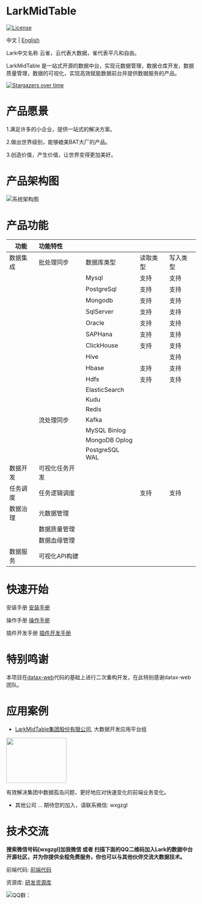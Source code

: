 # LarkMidTable

[![License](https://img.shields.io/badge/license-Apache%202-4EB1BA.svg)](https://www.apache.org/licenses/LICENSE-2.0.html)

中文 | [English](README_EN.md)

Lark中文名称 云雀，云代表大数据，雀代表平凡和自由。

LarkMidTable 是一站式开源的数据中台，实现元数据管理，数据仓库开发，数据质量管理，数据的可视化，实现高效赋能数据前台并提供数据服务的产品。



[![Stargazers over time](https://starchart.cc/wxgzgl/larkMidTable.svg)](#)

# **产品愿景**

1.满足许多的小企业，提供一站式的解决方案。

2.做出世界级别，能够媲美BAT大厂的产品。

3.创造价值，产生价值，让世界变得更加美好。



# 产品架构图

![系统架构图](  https://img2020.cnblogs.com/blog/622382/202010/622382-20201019204025575-626935879.jpg )



# 产品功能

| 功能     | 功能特性       |                |          |          |
| ---------- | :------------- | -------- | -------- | ---------- |
| 数据集成 | 批处理同步 | 数据库类型     | 读取类型 | 写入类型 |
|  |  | Mysql            | 支持     | 支持   |
|            |            | PostgreSql     | 支持     | 支持     |
|            |            | Mongodb        | 支持     | 支持     |
|            |            | SqlServer      | 支持     | 支持     |
|            |            | Oracle         | 支持     | 支持     |
|            |            | SAPHana        | 支持     | 支持     |
|            |            | ClickHouse     | 支持     | 支持     |
|            |            | Hive           |         | 支持     |
|            |            | Hbase          | 支持     | 支持     |
|            |            | Hdfs           | 支持     | 支持     |
|            |            | ElasticSearch  |          |          |
|            |            | Kudu           |          |          |
|            |            | Redis          |          |          |
|  | 流处理同步 | Kafka            |          |          |
|            |            | MySQL Binlog   |          |          |
|            |            | MongoDB Oplog  |          |          |
|            |            | PostgreSQL WAL |          |          |
| 数据开发 | 可视化任务开发 |  |  | |
| 任务调度 | 任务逻辑调度 |  | 支持 | 支持 |
| 数据治理 | 元数据管理 |  | | |
|  | 数据质量管理 |  | | |
|  | 数据血缘管理 |  | | |
| 数据服务 | 可视化API构建 |  | | |



# **快速开始**

安装手册      [安装手册](https://github.com/wxgzgl/flinkx-web/blob/master/userGuid.md)

操作手册  	[操作手册](https://github.com/wxgzgl/LarkMidTable/tree/master/docs/userManual.md)

插件开发手册      [插件开发手册](https://github.com/wxgzgl/LarkMidTable/tree/master/docs/PluginDev.md)

# 特别鸣谢

本项目在[datax-web](https://github.com/WeiYe-Jing/datax-web)代码的基础上进行二次重构开发，在此特别感谢datax-web团队。

# 应用案例

* [LarkMidTable集团股份有限公司](), 大数据开发应用平台组

<img src=" https://img2020.cnblogs.com/blog/622382/202009/622382-20200908225545579-407596654.png " height="120" width="160" >

有效解决集团中数据孤岛问题，更好地应对快速变化的前端业务变化。



*  其他公司 ... 期待您的加入，请联系微信: wxgzgl

# 技术交流

**搜索微信号码[wxgzgl]加我微信 或者 扫描下面的QQ二维码加入Lark的数据中台开源社区，并为你提供全程免费服务，你也可以与其他伙伴交流大数据技术。**

前端代码:  [前端代码](https://github.com/wxgzgl/LarkMidTableUI)

资源库:      [研发资源库]( https://github.com/wxgzgl/flinkx-web/blob/master/docs/list.md )

![QQ群：](https://img2020.cnblogs.com/blog/622382/202009/622382-20200907124358049-997953244.png)

